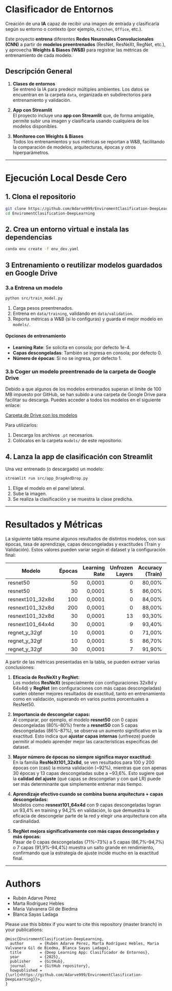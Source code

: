 # Clasificador de Entornos

Creación de una **IA** capaz de recibir una imagen de entrada y clasificarla según su entorno o contexto (por ejemplo, `Kitchen`, `Office`, etc.).  

Este proyecto **entrena** diferentes **Redes Neuronales Convolucionales (CNN)** a partir de **modelos preentrenados** (ResNet, ResNeXt, RegNet, etc.), y aprovecha **Weights & Biases (W&B)** para registrar las métricas de entrenamiento de cada modelo.

## Descripción General

1. **Clases de entornos**  
   Se entrenó la IA para predecir múltiples ambientes. Los datos se encuentran en la carpeta `data`, organizada en subdirectorios para entrenamiento y validación.

2. **App con Streamlit**  
   El proyecto incluye una **app con Streamlit** que, de forma amigable, permite subir una imagen y clasificarla usando cualquiera de los modelos disponibles.

3. **Monitoreo con Weights & Biases**  
   Todos los entrenamientos y sus métricas se reportan a W&B, facilitando la comparación de modelos, arquitecturas, épocas y otros hiperparámetros.

---

# Ejecución Local Desde Cero

## 1. Clona el repositorio

```bash
git clone https://github.com/Adarve999/EnviromentClasification-DeepLearning.git
cd EnviromentClasification-DeepLearning
```

## 2. Crea un entorno virtual e instala las dependencias

```bash
conda env create -f env_dev.yaml
```

## 3 Entrenamiento o reutilizar modelos guardados en Google Drive

### 3.a Entrena un modelo

```bash
python src/train_model.py
```

1. Carga pesos preentrenados.
2. Entrena en `data/training`, validando en `data/validation`.
3. Reporta métricas a W&B (si lo configuras) y guarda el mejor modelo en `models/`.

#### Opciones de entrenamiento

- **Learning Rate**: Se solicita en consola; por defecto 1e-4.  
- **Capas descongeladas**: También se ingresa en consola; por defecto 0.  
- **Número de épocas**: Si no se ingresa, por defecto 1.

### 3.b Coger un modelo preentrenado de la carpeta de Google Drive

Debido a que algunos de los modelos entrenados superan el límite de 100 MB impuesto por GitHub, se han subido a una carpeta de Google Drive para facilitar su descarga. Puedes acceder a todos los modelos en el siguiente enlace:

[Carpeta de Drive con los modelos](https://drive.google.com/drive/folders/1-9ZGXn6zHftPIvnO7t1JfCHSlHR5p2DT?usp=sharing)

Para utilizarlos:

1. Descarga los archivos `.pt` necesarios.
2. Colócalos en la carpeta `models/` de este repositorio.

## 4. Lanza la app de clasificación con Streamlit

Una vez entrenado (o descargado) un modelo:

```bash
streamlit run src/app_DragAndDrop.py
```

1. Elige el modelo en el panel lateral.  
2. Sube la imagen.  
3. Se realiza la clasificación y se muestra la clase predicha.

---

# Resultados y Métricas

La siguiente tabla resume algunos resultados de distintos modelos, con sus épocas, tasa de aprendizaje, capas descongeladas y exactitudes (Train y Validación). Estos valores pueden variar según el dataset y la configuración final:

| Modelo              | Épocas | Learning Rate | Unfrozen Layers | Accuracy (Train) | Accuracy (Validación) |
|---------------------|-------:|--------------:|----------------:|-----------------:|-----------------------:|
| resnet50            |     50 | 0,0001        |               0 |           80,00% |                 80,00% |
| resnet50            |     30 | 0,0001        |               5 |           86,00% |                 87,00% |
| resnext101_32x8d    |    100 | 0,0001        |               0 |           84,00% |                 92,00% |
| resnext101_32x8d    |    200 | 0,0001        |               0 |           88,00% |                 92,30% |
| resnext101_32x8d    |     30 | 0,0001        |              13 |           93,30% |                 93,60% |
| resnext101_64x4d    |     30 | 0,0001        |               9 |           93,40% |                 94,20% |
| regnet_y_32gf       |     10 | 0,0001        |               0 |           71,00% |                 73,00% |
| regnet_y_32gf       |     10 | 0,0001        |               5 |           86,70% |                 94,70% |
| regnet_y_32gf       |     30 | 0,0001        |               7 |           91,90% |                 94,40% |

A partir de las métricas presentadas en la tabla, se pueden extraer varias conclusiones:

1. **Eficacia de ResNeXt y RegNet:**  
   Los modelos **ResNeXt** (especialmente con configuraciones 32x8d y 64x4d) y **RegNet** (en configuraciones con más capas descongeladas) suelen obtener mejores resultados de exactitud, tanto en entrenamiento como en validación, superando en varios puntos porcentuales a ResNet50.

2. **Importancia de descongelar capas:**  
   Al comparar, por ejemplo, el modelo **resnet50** con 0 capas descongeladas (80%–80%) frente a **resnet50** con 5 capas descongeladas (86%–87%), se observa un aumento significativo en la exactitud. Esto indica que **ajustar capas internas** (unfreeze) puede permitir al modelo aprender mejor las características específicas del dataset.

3. **Mayor número de épocas no siempre significa mayor exactitud:**  
   En la familia **ResNeXt101_32x8d**, se ven resultados para 100 y 200 épocas con (casi) la misma validación (~92%), mientras que con apenas 30 épocas y 13 capas descongeladas sube a ~93,6%. Esto sugiere que la **calidad del ajuste** (qué capas se descongelan y con qué LR) puede ser más determinante que simplemente entrenar más tiempo.

4. **Aprendizaje efectivo cuando se combina buena arquitectura + capas descongeladas:**  
   Modelos como **resnext101_64x4d** con 9 capas descongeladas logran un 93,4% en training y 94,2% en validación, lo que demuestra la eficacia de descongelar parte de la red y elegir una arquitectura con alta cardinalidad.

5. **RegNet mejora significativamente con más capas descongeladas y más épocas:**  
   Pasar de 0 capas descongeladas (71%–73%) a 5 capas (86,7%–94,7%) o 7 capas (91,9%–94,4%) muestra un salto grande en rendimiento, confirmando que la estrategia de ajuste incide mucho en la exactitud final.

---

# Authors

- Rubén Adarve Pérez
- Marta Rodríguez Hebles
- Maria Valvanera Gil de Biedma
- Blanca Sayas Ladaga

Please use this bibtex if you want to cite this repository (master branch) in your publications:

```
@misc{EnviromentClasification-DeepLearning,
  author       = {Rubén Adarve Pérez, Marta Rodríguez Hebles, Maria Valvanera Gil de Biedma, Blanca Sayas Ladaga},
  title        = {Deep Learning App: Clasificador de Entornos},
  year         = {2025},
  publisher    = {GitHub},
  journal      = {GitHub repository},
  howpublished = {\url{<https://github.com/Adarve999/EnviromentClasification-DeepLearning}}>,
}
```